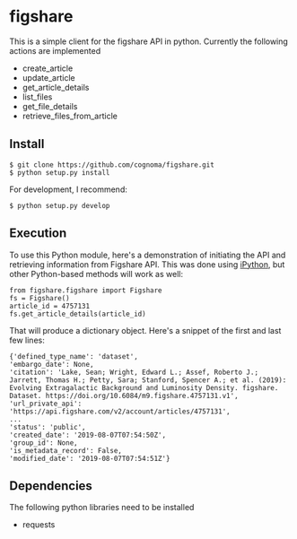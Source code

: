 # figshare

This is a simple client for the figshare API in python. Currently the
following actions are implemented

* create_article
* update_article
* get_article_details
* list_files
* get_file_details
* retrieve_files_from_article

## Install

    $ git clone https://github.com/cognoma/figshare.git
    $ python setup.py install

For development, I recommend:

    $ python setup.py develop

## Execution

To use this Python module, here's a demonstration of initiating the API and
retrieving information from Figshare API. This was done using
[iPython](https://ipython.readthedocs.io/en/stable/), but
other Python-based methods will work as well:

```
from figshare.figshare import Figshare
fs = Figshare()
article_id = 4757131
fs.get_article_details(article_id)
```

That will produce a dictionary object.  Here's a snippet of the first and last few lines:

```
{'defined_type_name': 'dataset',
'embargo_date': None,
'citation': 'Lake, Sean; Wright, Edward L.; Assef, Roberto J.; Jarrett, Thomas H.; Petty, Sara; Stanford, Spencer A.; et al. (2019): Evolving Extragalactic Background and Luminosity Density. figshare. Dataset. https://doi.org/10.6084/m9.figshare.4757131.v1',
'url_private_api': 'https://api.figshare.com/v2/account/articles/4757131',
...
'status': 'public',
'created_date': '2019-08-07T07:54:50Z',
'group_id': None,
'is_metadata_record': False,
'modified_date': '2019-08-07T07:54:51Z'}
```

## Dependencies

The following python libraries need to be installed

* requests

